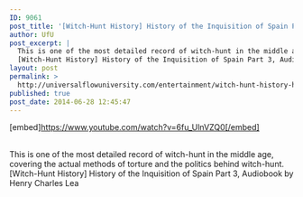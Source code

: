```yaml
---
ID: 9061
post_title: '[Witch-Hunt History] History of the Inquisition of Spain Part 3, Real Life Horror'
author: UfU
post_excerpt: |
  This is one of the most detailed record of witch-hunt in the middle age, covering the actual methods of torture and the politics behind witch-hunt.
  [Witch-Hunt History] History of the Inquisition of Spain Part 3, Audiobook by Henry Charles Lea
layout: post
permalink: >
  http://universalflowuniversity.com/entertainment/witch-hunt-history-history-of-the-inquisition-of-spain-part-3-real-life-horror/
published: true
post_date: 2014-06-28 12:45:47
---
```

[embed]https://www.youtube.com/watch?v=6fu_UlnVZQ0[/embed]</br></br>
<p>This is one of the most detailed record of witch-hunt in the middle age, covering the actual methods of torture and the politics behind witch-hunt. 
[Witch-Hunt History] History of the Inquisition of Spain Part 3, Audiobook by Henry Charles Lea</p>